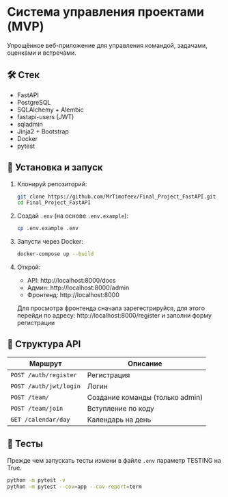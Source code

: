 # Система управления проектами (MVP)

Упрощённое веб-приложение для управления командой, задачами, оценками и встречами.

## 🛠️ Стек
- FastAPI
- PostgreSQL
- SQLAlchemy + Alembic
- fastapi-users (JWT)
- sqladmin
- Jinja2 + Bootstrap
- Docker
- pytest

## 🚀 Установка и запуск

1. Клонируй репозиторий:
   ```bash
   git clone https://github.com/MrTimofeev/Final_Project_FastAPI.git
   cd Final_Project_FastAPI
   ```

2. Создай `.env` (на основе `.env.example`):
   ```bash
   cp .env.example .env
   ```

3. Запусти через Docker:
   ```bash
   docker-compose up --build
   ```

4. Открой:
   - API: http://localhost:8000/docs
   - Админ: http://localhost:8000/admin
   - Фронтенд: http://localhost:8000

   Для просмотра фронтенда сначала зарегестрируйся, для этого перейди по адресу: http://localhost:8000/register и заполни форму регистрации
## 📂 Структура API

| Маршрут | Описание |
|--------|--------|
| `POST /auth/register` | Регистрация |
| `POST /auth/jwt/login` | Логин |
| `POST /team/` | Создание команды (только admin) |
| `POST /team/join` | Вступление по коду |
| `GET /calendar/day` | Календарь на день |

## 🧪 Тесты
Прежде чем запускать тесты измени в файле `.env` параметр TESTING на True.

```bash
python -m pytest -v
python -m pytest --cov=app --cov-report=term
```
